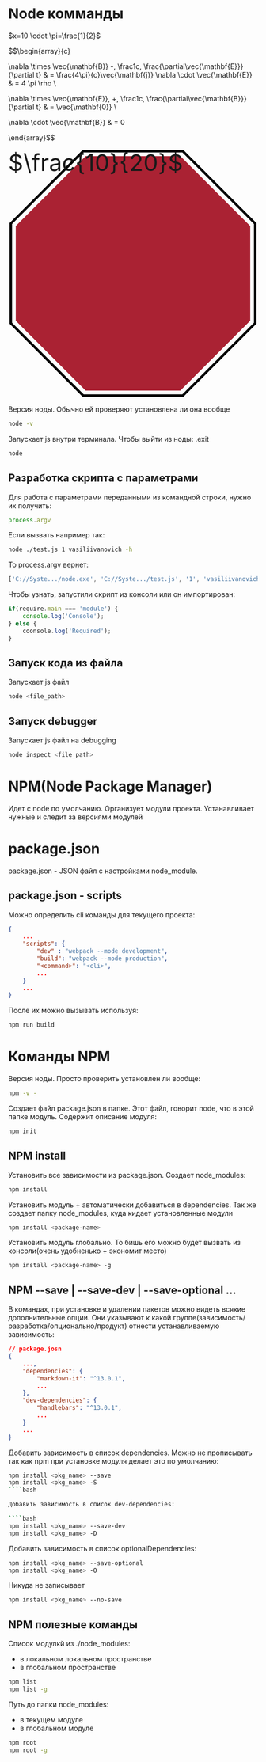 # Node комманды

$x=10 \cdot \pi=\frac{1}{2}$  


$$\begin{array}{c}

\nabla \times \vec{\mathbf{B}} -\, \frac1c\, \frac{\partial\vec{\mathbf{E}}}{\partial t} &
= \frac{4\pi}{c}\vec{\mathbf{j}}    \nabla \cdot \vec{\mathbf{E}} & = 4 \pi \rho \\

\nabla \times \vec{\mathbf{E}}\, +\, \frac1c\, \frac{\partial\vec{\mathbf{B}}}{\partial t} & = \vec{\mathbf{0}} \\

\nabla \cdot \vec{\mathbf{B}} & = 0

\end{array}$$

<svg xmlns="http://www.w3.org/2000/svg" viewBox="0 0 100 100">
    <path d="M30,1h40l29,29v40l-29,29h-40l-29-29v-40z" stroke="#000" fill="none"/> 
    <path d="M31,3h38l28,28v38l-28,28h-38l-28-28v-38z" fill="#a23"/>
    <foreignobject font-size="7pt" x="0" y="0" width="100" height="100">
        $\frac{10}{20}$
    </foreignobject>
</svg>

Версия ноды. Обычно ей проверяют установлена ли она вообще

````bash
node -v
````

Запускает js внутри терминала. Чтобы выйти из ноды: .exit

````bash
node
````

## Разработка скрипта с параметрами

Для работа с параметрами переданными из командной строки, нужно их получить:

````js 
process.argv
````

Если вызвать например так:

````bash 
node ./test.js 1 vasiliivanovich -h
````

То process.argv вернет:

````js 
['C://Syste.../node.exe', 'C://Syste.../test.js', '1', 'vasiliivanovich', '-h']
````

Чтобы узнать, запустили скрипт из консоли или он импортирован:

````js 
if(require.main === 'module') {
    console.log('Console');
} else {
    coonsole.log('Required');
}
````

## Запуск кода из файла

Запускает js файл

````bash
node <file_path>
````

## Запуск debugger

Запускает js файл на debugging

````bash
node inspect <file_path>
````

# NPM(Node Package Manager)

Идет с node по умолчанию. Организует модули проекта. Устанавливает нужные и следит за версиями модулей

# package.json

package.json - JSON файл с настройками node_module. 

## package.json - scripts

Можно определить cli команды для текущего проекта:

````json
{
    ...
    "scripts": {
        "dev" : "webpack --mode development",
        "build": "webpack --mode production",
        "<command>": "<cli>",
        ...
    }
    ...
}
````

После их можно вызывать используя:

````bash
npm run build
````

# Команды NPM

Версия ноды. Просто проверить установлен ли вообще:

````bash
npm -v - 
````

Создает файл package.json в папке. Этот файл, говорит node, что в этой папке модуль. Содержит описание модуля:

````bash
npm init
````

## NPM install

Установить все зависимости из package.json. Создает node_modules:

````bash
npm install
````

Установить модуль + автоматически добавиться в dependencies. Так же создает папку node_modules, куда кидает установленные модули

````bash
npm install <package-name>
````

Установить модуль глобально. То бишь его можно будет вызвать из консоли(очень удобненько + экономит место)

````bash
npm install <package-name> -g
````

## NPM --save | --save-dev | --save-optional ...

В командах, при установке и удалении пакетов можно видеть всякие дополнительные опции. Они указывают к какой группе(зависимость/разработка/опционально/продукт) отнести устанавливаемую зависимость:

````json
// package.josn
{
    ...,
    "dependencies": {
        "markdown-it": "^13.0.1",
        ...
    },
    "dev-dependencies": {
        "handlebars": "^13.0.1",
        ...
    }
    ...
}
````

Добавить зависимость в список dependencies. Можно не прописывать так как npm при установке модуля делает это по умолчанию:

````bash
npm install <pkg_name> --save
npm install <pkg_name> -S
````bash

Добавить зависимость в список dev-dependencies:

````bash
npm install <pkg_name> --save-dev
npm install <pkg_name> -D
````

Добавить зависимость в список optionalDependencies:

````bash
npm install <pkg_name> --save-optional
npm install <pkg_name> -O
````

Никуда не записывает

````bash
npm install <pkg_name> --no-save
````

## NPM полезные команды

Список модулкй из ./node_modules:
- в локальном локальном пространстве
- в глобальном пространстве

````bash
npm list
npm list -g
````

Путь до папки node_modules:
- в текущем модуле
- в глобальном модуле

````bash
npm root
npm root -g
````
